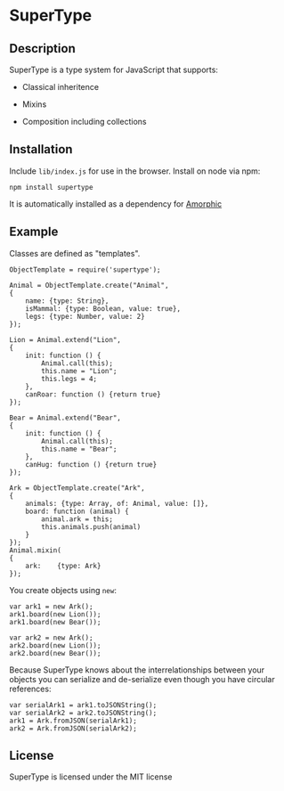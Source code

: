 # SuperType
## Description

SuperType is a type system for JavaScript that supports:

- Classical inheritence

- Mixins

- Composition including collections

## Installation
Include `lib/index.js` for use in the browser.  Install on node via npm:

    npm install supertype

It is automatically installed as a dependency for [Amorphic](https://github.com/haven-life/amorphic)

## Example
Classes are defined as "templates".

    ObjectTemplate = require('supertype');

    Animal = ObjectTemplate.create("Animal",
    {
        name: {type: String},
        isMammal: {type: Boolean, value: true},
        legs: {type: Number, value: 2}
    });

    Lion = Animal.extend("Lion",
    {
        init: function () {
            Animal.call(this);
            this.name = "Lion";
            this.legs = 4;
        },
        canRoar: function () {return true}
    });

    Bear = Animal.extend("Bear",
    {
        init: function () {
            Animal.call(this);
            this.name = "Bear";
        },
        canHug: function () {return true}
    });

    Ark = ObjectTemplate.create("Ark",
    {
        animals: {type: Array, of: Animal, value: []},
        board: function (animal) {
            animal.ark = this;
            this.animals.push(animal)
        }
    });
    Animal.mixin(
    {
        ark:    {type: Ark}
    });

You create objects using `new`:

    var ark1 = new Ark();
    ark1.board(new Lion());
    ark1.board(new Bear());

    var ark2 = new Ark();
    ark2.board(new Lion());
    ark2.board(new Bear());


Because SuperType knows about the interrelationships between your objects you can serialize and de-serialize even though you have circular references:

    var serialArk1 = ark1.toJSONString();
    var serialArk2 = ark2.toJSONString();
    ark1 = Ark.fromJSON(serialArk1);
    ark2 = Ark.fromJSON(serialArk2);

## License

SuperType is licensed under the MIT license
